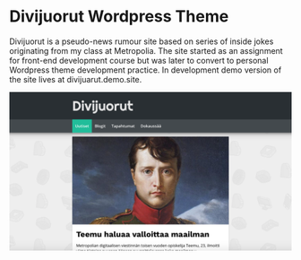 # Divijuorut Wordpress Theme

Divijuorut is a pseudo-news rumour site based on series of inside jokes originating from my class at Metropolia. The site started as an assignment for front-end development course but was later to convert to personal Wordpress theme development practice. In development demo version of the site lives at divijuarut.demo.site.

![alt text](https://github.com/Timpzu/divijuorut-wordpress-theme/blob/master/img/divijuorut_screenshot.png)
